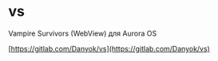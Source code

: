 vs
===================

Vampire Survivors (WebView) для Aurora OS

[https://gitlab.com/Danyok/vs](https://gitlab.com/Danyok/vs)
